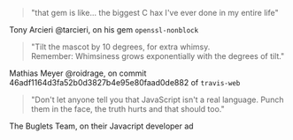 > "that gem is like... the biggest C hax I've ever done in my entire life"  

Tony Arcieri @tarcieri, on his gem `openssl-nonblock`

> "Tilt the mascot by 10 degrees, for extra whimsy.  
> Remember: Whimsiness grows exponentially with the degrees of tilt."  

Mathias Meyer @roidrage, on commit 46adf1164d3fa52b0d3827b4e95e80faad0de882 of `travis-web`

> "Don't let anyone tell you that JavaScript isn't a real language. Punch them in the face, the truth hurts and that should too."  

The Buglets Team, on their Javacript developer ad


